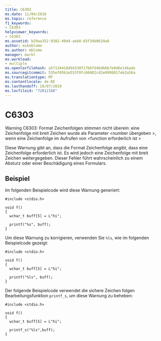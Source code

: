 ```yaml
---
title: C6303
ms.date: 11/04/2016
ms.topic: reference
f1_keywords:
- C6303
helpviewer_keywords:
- C6303
ms.assetid: b29aa352-9382-49d4-aeb8-03f34b0639a0
author: mikeblome
ms.author: mblome
manager: markl
ms.workload:
- multiple
ms.openlocfilehash: a57134418d94330f17b6fd46dbbb7e0d6e14bade
ms.sourcegitcommit: 535ef05b1e553f0fc66082cd2e0998817eb2a56a
ms.translationtype: MT
ms.contentlocale: de-DE
ms.lasthandoff: 10/07/2019
ms.locfileid: "72012168"
---
```

# <a name="c6303"></a>C6303
Warning C6303: Format Zeichenfolgen stimmen nicht überein: eine Zeichenfolge mit breit Zeichen wurde als Parameter \<number übergeben >, wenn eine Zeichenfolge im Aufrufen von \<function erforderlich ist >

 Diese Warnung gibt an, dass die Format Zeichenfolge angibt, dass eine Zeichenfolge erforderlich ist. Es wird jedoch eine Zeichenfolge mit breit Zeichen weitergegeben. Dieser Fehler führt wahrscheinlich zu einem Absturz oder einer Beschädigung eines Formulars.

## <a name="example"></a>Beispiel
 Im folgenden Beispielcode wird diese Warnung generiert:

```
#include <stdio.h>

void f()
{
  wchar_t buff[5] = L"hi";

  printf("%s", buff);
}
```

 Um diese Warnung zu korrigieren, verwenden Sie `%ls`, wie im folgenden Beispielcode gezeigt:

```
#include <stdio.h>

void f()
{
  wchar_t buff[5] = L"hi";

  printf("%ls", buff);
}
```

 Der folgende Beispielcode verwendet die sichere Zeichen folgen Bearbeitungsfunktion `printf_s`, um diese Warnung zu beheben:

```
#include <stdio.h>

void f()
{
  wchar_t buff[5] = L"hi";

  printf_s("%ls",buff);
}
```